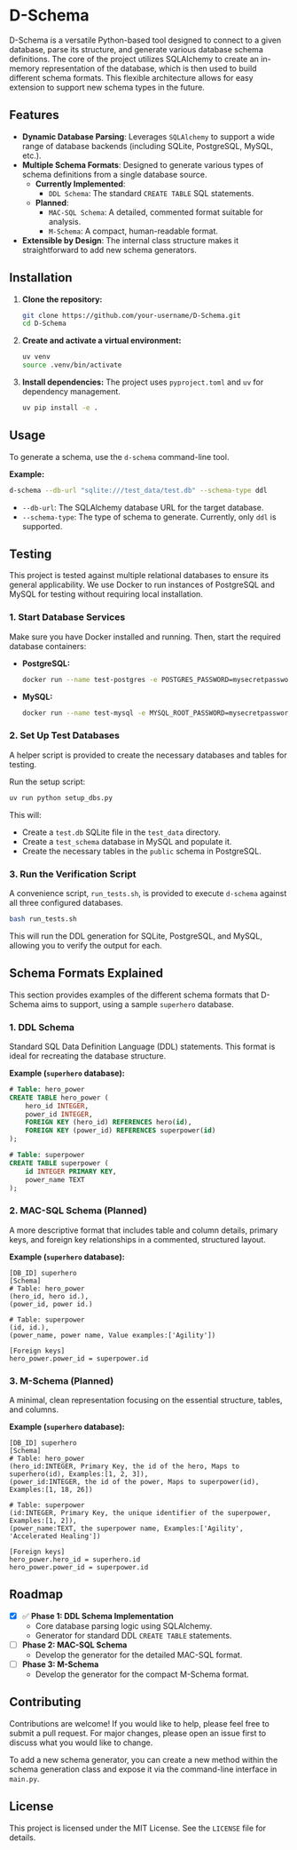 # D-Schema

D-Schema is a versatile Python-based tool designed to connect to a given database, parse its structure, and generate various database schema definitions. The core of the project utilizes SQLAlchemy to create an in-memory representation of the database, which is then used to build different schema formats. This flexible architecture allows for easy extension to support new schema types in the future.

## Features

- **Dynamic Database Parsing**: Leverages `SQLAlchemy` to support a wide range of database backends (including SQLite, PostgreSQL, MySQL, etc.).
- **Multiple Schema Formats**: Designed to generate various types of schema definitions from a single database source.
  - **Currently Implemented**:
    - `DDL Schema`: The standard `CREATE TABLE` SQL statements.
  - **Planned**:
    - `MAC-SQL Schema`: A detailed, commented format suitable for analysis.
    - `M-Schema`: A compact, human-readable format.
- **Extensible by Design**: The internal class structure makes it straightforward to add new schema generators.

## Installation

1.  **Clone the repository:**
    ```bash
    git clone https://github.com/your-username/D-Schema.git
    cd D-Schema
    ```

2.  **Create and activate a virtual environment:**
    ```bash
    uv venv
    source .venv/bin/activate
    ```

3.  **Install dependencies:**
    The project uses `pyproject.toml` and `uv` for dependency management.
    ```bash
    uv pip install -e .
    ```

## Usage

To generate a schema, use the `d-schema` command-line tool.

**Example:**
```bash
d-schema --db-url "sqlite:///test_data/test.db" --schema-type ddl
```

- `--db-url`: The SQLAlchemy database URL for the target database.
- `--schema-type`: The type of schema to generate. Currently, only `ddl` is supported.

## Testing

This project is tested against multiple relational databases to ensure its general applicability. We use Docker to run instances of PostgreSQL and MySQL for testing without requiring local installation.

### 1. Start Database Services

Make sure you have Docker installed and running. Then, start the required database containers:

- **PostgreSQL:**
  ```bash
  docker run --name test-postgres -e POSTGRES_PASSWORD=mysecretpassword -p 5432:5432 -d postgres
  ```
- **MySQL:**
  ```bash
  docker run --name test-mysql -e MYSQL_ROOT_PASSWORD=mysecretpassword -p 3306:3306 -d mysql
  ```

### 2. Set Up Test Databases

A helper script is provided to create the necessary databases and tables for testing.

Run the setup script:
```bash
uv run python setup_dbs.py
```
This will:
- Create a `test.db` SQLite file in the `test_data` directory.
- Create a `test_schema` database in MySQL and populate it.
- Create the necessary tables in the `public` schema in PostgreSQL.

### 3. Run the Verification Script

A convenience script, `run_tests.sh`, is provided to execute `d-schema` against all three configured databases.

```bash
bash run_tests.sh
```
This will run the DDL generation for SQLite, PostgreSQL, and MySQL, allowing you to verify the output for each.

## Schema Formats Explained

This section provides examples of the different schema formats that D-Schema aims to support, using a sample `superhero` database.

### 1. DDL Schema

Standard SQL Data Definition Language (DDL) statements. This format is ideal for recreating the database structure.

**Example (`superhero` database):**
```sql
# Table: hero_power
CREATE TABLE hero_power (
    hero_id INTEGER,
    power_id INTEGER,
    FOREIGN KEY (hero_id) REFERENCES hero(id),
    FOREIGN KEY (power_id) REFERENCES superpower(id)
);

# Table: superpower
CREATE TABLE superpower (
    id INTEGER PRIMARY KEY,
    power_name TEXT
);
```

### 2. MAC-SQL Schema (Planned)

A more descriptive format that includes table and column details, primary keys, and foreign key relationships in a commented, structured layout.

**Example (`superhero` database):**
```
[DB_ID] superhero
[Schema]
# Table: hero_power
(hero_id, hero id.),
(power_id, power id.)

# Table: superpower
(id, id.),
(power_name, power name, Value examples:['Agility'])

[Foreign keys]
hero_power.power_id = superpower.id
```

### 3. M-Schema (Planned)

A minimal, clean representation focusing on the essential structure, tables, and columns.

**Example (`superhero` database):**
```
[DB_ID] superhero
[Schema]
# Table: hero_power
(hero_id:INTEGER, Primary Key, the id of the hero, Maps to superhero(id), Examples:[1, 2, 3]),
(power_id:INTEGER, the id of the power, Maps to superpower(id), Examples:[1, 18, 26])

# Table: superpower
(id:INTEGER, Primary Key, the unique identifier of the superpower, Examples:[1, 2]),
(power_name:TEXT, the superpower name, Examples:['Agility', 'Accelerated Healing'])

[Foreign keys]
hero_power.hero_id = superhero.id
hero_power.power_id = superpower.id
```

## Roadmap

- [x] ✅ **Phase 1: DDL Schema Implementation**
  - Core database parsing logic using SQLAlchemy.
  - Generator for standard DDL `CREATE TABLE` statements.
- [ ] **Phase 2: MAC-SQL Schema**
  - Develop the generator for the detailed MAC-SQL format.
- [ ] **Phase 3: M-Schema**
  - Develop the generator for the compact M-Schema format.

## Contributing

Contributions are welcome! If you would like to help, please feel free to submit a pull request. For major changes, please open an issue first to discuss what you would like to change.

To add a new schema generator, you can create a new method within the schema generation class and expose it via the command-line interface in `main.py`.

## License

This project is licensed under the MIT License. See the `LICENSE` file for details.
